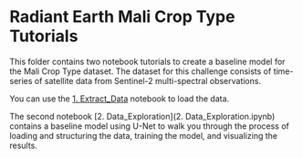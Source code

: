 # Radiant Earth Mali Crop Type Tutorials

This folder contains two notebook tutorials to create a baseline model for the Mali Crop Type dataset. The dataset for this challenge consists of time-series of satellite data from Sentinel-2 multi-spectral observations.

You can use the [1. Extract_Data](https://github.com/radiantearth/mlhub-tutorials/blob/mali-crop-type/notebooks/2019%20Mali%20Crop%20Type%20Dataset/1.%20Extract_Data.ipynb) notebook to load the data. 

The second notebook [2. Data_Exploration](2. Data_Exploration.ipynb) contains a baseline model using U-Net to walk you through the process of loading and structuring the data, training the model, and visualizing the results.

 
